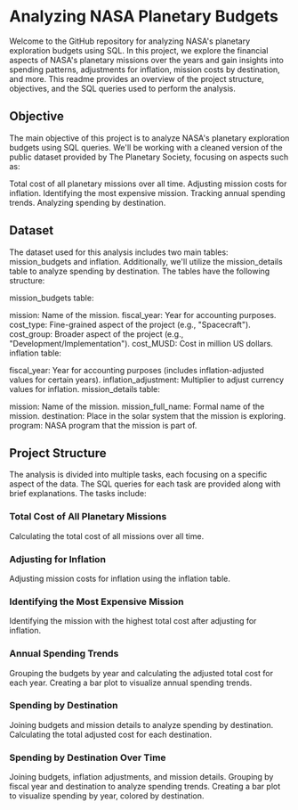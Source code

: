 # Analyzing NASA Planetary Budgets
Welcome to the GitHub repository for analyzing NASA's planetary exploration budgets using SQL. In this project, we explore the financial aspects of NASA's planetary missions over the years and gain insights into spending patterns, adjustments for inflation, mission costs by destination, and more. This readme provides an overview of the project structure, objectives, and the SQL queries used to perform the analysis.

## Objective
The main objective of this project is to analyze NASA's planetary exploration budgets using SQL queries. We'll be working with a cleaned version of the public dataset provided by The Planetary Society, focusing on aspects such as:

Total cost of all planetary missions over all time.
Adjusting mission costs for inflation.
Identifying the most expensive mission.
Tracking annual spending trends.
Analyzing spending by destination.

## Dataset
The dataset used for this analysis includes two main tables: mission_budgets and inflation. Additionally, we'll utilize the mission_details table to analyze spending by destination. The tables have the following structure:

mission_budgets table:

mission: Name of the mission.
fiscal_year: Year for accounting purposes.
cost_type: Fine-grained aspect of the project (e.g., "Spacecraft").
cost_group: Broader aspect of the project (e.g., "Development/Implementation").
cost_MUSD: Cost in million US dollars.
inflation table:

fiscal_year: Year for accounting purposes (includes inflation-adjusted values for certain years).
inflation_adjustment: Multiplier to adjust currency values for inflation.
mission_details table:

mission: Name of the mission.
mission_full_name: Formal name of the mission.
destination: Place in the solar system that the mission is exploring.
program: NASA program that the mission is part of.
## Project Structure
The analysis is divided into multiple tasks, each focusing on a specific aspect of the data. The SQL queries for each task are provided along with brief explanations. The tasks include:

### Total Cost of All Planetary Missions
Calculating the total cost of all missions over all time.
### Adjusting for Inflation
Adjusting mission costs for inflation using the inflation table.
### Identifying the Most Expensive Mission
Identifying the mission with the highest total cost after adjusting for inflation.
### Annual Spending Trends
Grouping the budgets by year and calculating the adjusted total cost for each year.
Creating a bar plot to visualize annual spending trends.
### Spending by Destination
Joining budgets and mission details to analyze spending by destination.
Calculating the total adjusted cost for each destination.
### Spending by Destination Over Time
Joining budgets, inflation adjustments, and mission details.
Grouping by fiscal year and destination to analyze spending trends.
Creating a bar plot to visualize spending by year, colored by destination.
